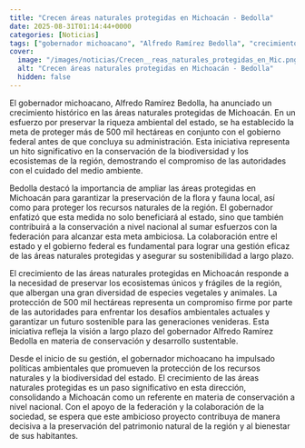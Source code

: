 ```yaml
---
title: "Crecen áreas naturales protegidas en Michoacán - Bedolla"
date: 2025-08-31T01:14:44+0000
categories: [Noticias]
tags: ["gobernador michoacano", "Alfredo Ramírez Bedolla", "crecimiento histórico", "áreas naturales protegidas", "Michoacán", "conservación", "biodiversidad", "ecosistemas", "flora", "fauna local", "recursos naturales", "gestión eficaz"]
cover:
  image: "/images/noticias/Crecen__reas_naturales_protegidas_en_Mic.png"
  alt: "Crecen áreas naturales protegidas en Michoacán - Bedolla"
  hidden: false
---
```


El gobernador michoacano, Alfredo Ramírez Bedolla, ha anunciado un crecimiento histórico en las áreas naturales protegidas de Michoacán. En un esfuerzo por preservar la riqueza ambiental del estado, se ha establecido la meta de proteger más de 500 mil hectáreas en conjunto con el gobierno federal antes de que concluya su administración. Esta iniciativa representa un hito significativo en la conservación de la biodiversidad y los ecosistemas de la región, demostrando el compromiso de las autoridades con el cuidado del medio ambiente.

Bedolla destacó la importancia de ampliar las áreas protegidas en Michoacán para garantizar la preservación de la flora y fauna local, así como para proteger los recursos naturales de la región. El gobernador enfatizó que esta medida no solo beneficiará al estado, sino que también contribuirá a la conservación a nivel nacional al sumar esfuerzos con la federación para alcanzar esta meta ambiciosa. La colaboración entre el estado y el gobierno federal es fundamental para lograr una gestión eficaz de las áreas naturales protegidas y asegurar su sostenibilidad a largo plazo.

El crecimiento de las áreas naturales protegidas en Michoacán responde a la necesidad de preservar los ecosistemas únicos y frágiles de la región, que albergan una gran diversidad de especies vegetales y animales. La protección de 500 mil hectáreas representa un compromiso firme por parte de las autoridades para enfrentar los desafíos ambientales actuales y garantizar un futuro sostenible para las generaciones venideras. Esta iniciativa refleja la visión a largo plazo del gobernador Alfredo Ramírez Bedolla en materia de conservación y desarrollo sustentable.

Desde el inicio de su gestión, el gobernador michoacano ha impulsado políticas ambientales que promueven la protección de los recursos naturales y la biodiversidad del estado. El crecimiento de las áreas naturales protegidas es un paso significativo en esta dirección, consolidando a Michoacán como un referente en materia de conservación a nivel nacional. Con el apoyo de la federación y la colaboración de la sociedad, se espera que este ambicioso proyecto contribuya de manera decisiva a la preservación del patrimonio natural de la región y al bienestar de sus habitantes.
